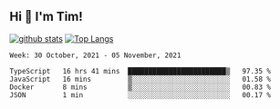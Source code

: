 ## Hi 👋 I'm Tim!
  
  [![github stats](https://github-readme-stats.vercel.app/api?username=thostetler&theme=dracula&count_private=true&show_icons=true)](https://github.com/thostetler/github-readme-stats)
  [![Top Langs](https://github-readme-stats.vercel.app/api/top-langs/?username=thostetler&layout=compact&count_private=true&theme=dracula&show_icons=true)](https://github.com/thostetler/github-readme-stats)
 
<!--START_SECTION:waka-->
```text
Week: 30 October, 2021 - 05 November, 2021

TypeScript   16 hrs 41 mins  ████████████████████████▒   97.35 % 
JavaScript   16 mins         ▒░░░░░░░░░░░░░░░░░░░░░░░░   01.58 % 
Docker       8 mins          ▒░░░░░░░░░░░░░░░░░░░░░░░░   00.83 % 
JSON         1 min           ░░░░░░░░░░░░░░░░░░░░░░░░░   00.17 % 
```
<!--END_SECTION:waka-->
